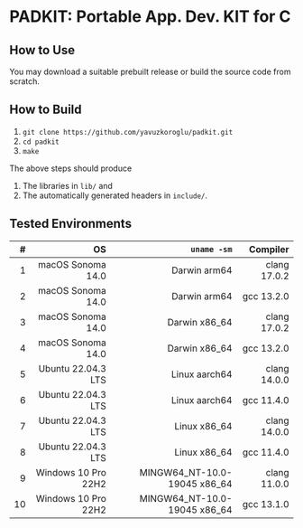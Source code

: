 # PADKIT: Portable App. Dev. KIT for C 

## How to Use

You may download a suitable prebuilt release or build the source code from scratch.

## How to Build

1. `git clone https://github.com/yavuzkoroglu/padkit.git`
2. `cd padkit`
3. `make`

The above steps should produce

1. The libraries in `lib/` and
2. The automatically generated headers in `include/`.

## Tested Environments

|  # |                  OS |                   `uname -sm` |     Compiler |
|---:|--------------------:|------------------------------:|-------------:|
|  1 |   macOS Sonoma 14.0 |                  Darwin arm64 | clang 17.0.2 |
|  2 |   macOS Sonoma 14.0 |                  Darwin arm64 |   gcc 13.2.0 |
|  3 |   macOS Sonoma 14.0 |                 Darwin x86_64 | clang 17.0.2 |
|  4 |   macOS Sonoma 14.0 |                 Darwin x86_64 |   gcc 13.2.0 |
|  5 |  Ubuntu 22.04.3 LTS |                 Linux aarch64 | clang 14.0.0 |
|  6 |  Ubuntu 22.04.3 LTS |                 Linux aarch64 |   gcc 11.4.0 |
|  7 |  Ubuntu 22.04.3 LTS |                  Linux x86_64 | clang 14.0.0 |
|  8 |  Ubuntu 22.04.3 LTS |                  Linux x86_64 |   gcc 11.4.0 |
|  9 | Windows 10 Pro 22H2 | MINGW64\_NT-10.0-19045 x86_64 | clang 11.0.0 |
| 10 | Windows 10 Pro 22H2 | MINGW64\_NT-10.0-19045 x86_64 |   gcc 13.1.0 |
